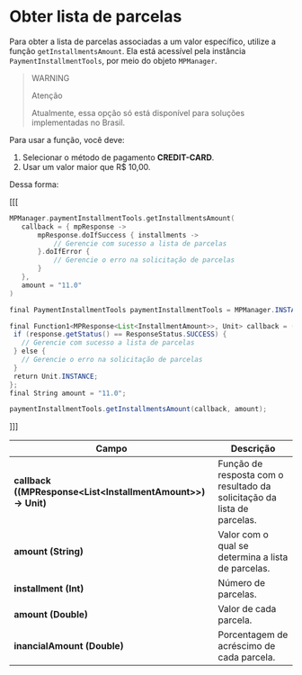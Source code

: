 # Obter lista de parcelas

Para obter a lista de parcelas associadas a um valor específico, utilize a função `getInstallmentsAmount`. Ela está acessível pela instância `PaymentInstallmentTools`, por meio do objeto `MPManager`.

> WARNING
>
> Atenção
>
> Atualmente, essa opção só está disponível para soluções implementadas no Brasil.

Para usar a função, você deve: 

1. Selecionar o método de pagamento **CREDIT-CARD**.
2. Usar um valor maior que R$ 10,00.

Dessa forma:

[[[
```kotlin
MPManager.paymentInstallmentTools.getInstallmentsAmount(
   callback = { mpResponse ->
       mpResponse.doIfSuccess { installments ->
           // Gerencie com sucesso a lista de parcelas
       }.doIfError {
           // Gerencie o erro na solicitação de parcelas 
       }
   },
   amount = "11.0"
)
```
```java
final PaymentInstallmentTools paymentInstallmentTools = MPManager.INSTANCE.getPaymentInstallmentTools();

final Function1<MPResponse<List<InstallmentAmount>>, Unit> callback = (final MPResponse<List<InstallmentAmount>> response) -> {
 if (response.getStatus() == ResponseStatus.SUCCESS) {
   // Gerencie com sucesso a lista de parcelas
 } else {
   // Gerencie o erro na solicitação de parcelas 
 }
 return Unit.INSTANCE;
};
final String amount = "11.0";

paymentInstallmentTools.getInstallmentsAmount(callback, amount);
```
]]]

|Campo|Descrição|
|---|---|
|**callback ((MPResponse&lt;List&lt;InstallmentAmount&gt;&gt;) -> Unit)**|Função de resposta com o resultado da solicitação da lista de parcelas.|
|**amount (String)**|Valor com o qual se determina a lista de parcelas.|
|**installment (Int)**|Número de parcelas.|
|**amount (Double)**|Valor de cada parcela.|
|**inancialAmount (Double)**|Porcentagem de acréscimo de cada parcela.| 